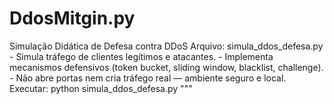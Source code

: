 # DdosMitgin.py
Simulação Didática de Defesa contra DDoS Arquivo: simula_ddos_defesa.py  - Simula tráfego de clientes legítimos e atacantes. - Implementa mecanismos defensivos (token bucket, sliding window, blacklist, challenge). - Não abre portas nem cria tráfego real — ambiente seguro e local.  Executar:     python simula_ddos_defesa.py """
